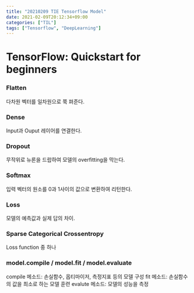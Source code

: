 ```yaml
---
title: "20210209 TIE Tensorflow Model"
date: 2021-02-09T20:12:34+09:00
categories: ["TIL"]
tags: ["Tensorflow", "DeepLearning"]
---
```


# TensorFlow: Quickstart for beginners

### Flatten

다차원 벡터를 일차원으로 쭉 펴준다.

### Dense

Input과 Ouput 레이어를 연결한다.

### Dropout

무작위로 뉴론을 드랍하여 모델의 overfitting을 막는다.

### Softmax

입력 벡터의 원소를 0과 1사이의 값으로 변환하여 리턴한다.

### Loss

모델의 예측값과 실제 답의 차이. 

### Sparse Categorical Crossentropy

Loss function 중 하나

### model.compile / model.fit / model.evaluate

compile 메소드: 손실함수, 옵티마이저, 측정지표 등의 모델 구성
fit 메소드: 손실함수의 값을 최소로 하는 모델 훈련
evalute 메소드: 모델의 성능을 측정